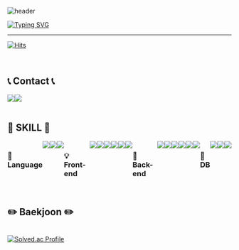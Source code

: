 ![header](https://capsule-render.vercel.app/api?type=waving&color=6994CDEE&text=&animation=twinkling&height=80)

[![Typing SVG](https://readme-typing-svg.demolab.com?font=Alkatra&weight=500&size=45&duration=4000&pause=3&color=6994CDEE&center=false&vCenter=false&multiline=true&repeat=true&width=1000&height=100&lines=Welcome+to+Yebin's+GitHub!👋)](https://git.io/typing-svg)
 
<div align="left">
 
 ---
     
[![Hits](https://hits.seeyoufarm.com/api/count/incr/badge.svg?url=https%3A%2F%2Fgithub.com%2FYebin-Gwak&count_bg=%2379C83D&title_bg=%23555555&icon=&icon_color=%23E7E7E7&title=hits&edge_flat=false)](https://hits.seeyoufarm.com)
 
<br>

## 📞 Contact 📞
<div style="display:flex; flex-direction:row;">
    <a href="mailto:ferf990918@gmail.com">
        <img src="https://img.shields.io/badge/Gmail-EA4335?style=for-the-badge&logo=Gmail&logoColor=white"> 
    </a>
    <a href="mailto:ferf99@naver.com">
        <img src="https://img.shields.io/badge/Naver-03C75A?style=for-the-badge&logo=Naver&logoColor=white"> 
    </a>
</div><br>
    
## 🔨 SKILL 🔨
<div style="display:flex; flex-direction:row;">

 ### 📕 Language
  <img src="https://img.shields.io/badge/java-007396?style=for-the-badge&logo=OpenJDK&logoColor=white">
  <img src="https://img.shields.io/badge/Python-3776AB?style=for-the-badge&logo=Python&logoColor=white">
  <img src="https://img.shields.io/badge/dart-0175C2?style=for-the-badge&logo=dart&logoColor=white">

 ### 💡 Front-end
   <img src="https://img.shields.io/badge/html5-E34F26?style=for-the-badge&logo=html5&logoColor=white"> 
   <img src="https://img.shields.io/badge/css-1572B6?style=for-the-badge&logo=css3&logoColor=white">
   <img src="https://img.shields.io/badge/JavaScript-F7DF1E?style=for-the-badge&logo=JavaScript&logoColor=white">
   <img src="https://img.shields.io/badge/bootstrap-7952B3?style=for-the-badge&logo=bootstrap&logoColor=white">
   <img src="https://img.shields.io/badge/vue.js-4FC08D?style=for-the-badge&logo=vuedotjs&logoColor=white">
   <img src="https://img.shields.io/badge/vuetify-1867C0?style=for-the-badge&logo=vuetify&logoColor=white">

### 🔎 Back-end
 
 <img src="https://img.shields.io/badge/Spring-6DB33F?style=for-the-badge&logo=Spring&logoColor=white">
 <img src="https://img.shields.io/badge/springboot-6DB33F?style=for-the-badge&logo=springboot&logoColor=white">
 <img src="https://img.shields.io/badge/Spring Security-6DB33F?style=for-the-badge&logo=Spring Security&logoColor=white">
 <img src="https://img.shields.io/badge/Spring Data JPA-F8DC75?style=for-the-badge">
 <img src="https://img.shields.io/badge/QueryDSL-50ABF1?style=for-the-badge"> 
 <img src="https://img.shields.io/badge/Node.js-339933?style=for-the-badge&logo=Node.js&logoColor=white">
 
### 💾 DB

 <img src="https://img.shields.io/badge/MySQL-4479A1?style=for-the-badge&logo=MySQL&logoColor=white">
 <img src="https://img.shields.io/badge/Redis-DC382D?style=for-the-badge&logo=Redis&logoColor=white"> 
 <img src="https://img.shields.io/badge/MongoDB-4EA94B?style=for-the-badge&logo=mongodb&logoColor=white"> 

</div><br>
</div>

## ✏️ Baekjoon ✏️
<div style="display:flex; flex-direction:row;">
</div>

[![Solved.ac Profile](http://mazassumnida.wtf/api/v2/generate_badge?boj=ferf99)](https://solved.ac/ferf99/)

</br>

</div>
